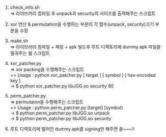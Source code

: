 1. check_info.sh  
	=> 라이브러리 컴파일 후 unpack과 security의 사이즈를 출력해주는 스크립트

2. xor 연산 & permutation을 수행하는 부분의 각 함수(unpack, security)크기 부분을 수정

3. make.sh  
	=> 라이브러리 컴파일 + 패킹 + apk 빌드후 루트 디렉토리에 dummy.apk 파일을 떨궈주는 쉘 스크립트  

4. xor_patcher.py  
	=> xor packing을 수행해주는 스크립트  
	=> Usage : python xor_patcher.py [ target ] [ symbol ] [ hex-encoded key ]  
	-> $ python xor_patcher.py libJGG.so security 80  

5. perm_patcher.py  
	=> permutaion을 수행해주는 스크립트  
	=> Usage : python perm_patcher.py [target] [symbol]  
	-> $ python perm_patcher.py libJGG.so unpack  
	-> $ python perm_patcher.py libJGG.so security  
  
6. 루트 디렉토리에 떨어진 dummy.apk를 signing만 해주면 끝~~~!!  
